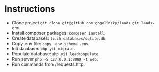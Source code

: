 # Instructions
- Clone project `git clone git@github.com:gogolinsky/leads.git leads-crm`.
- Install composer packages: `composer install`.
- Create databases: `touch databases/sqlite.db`.
- Copy .env file: `copy .env.schema .env`.
- Init database: `php yii migrate`.
- Populate database: `php yii lead/populate`.
- Run server `php -S 127.0.0.1:8080 -t web`.
- Run commands from /requests.http.